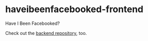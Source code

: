 # haveibeenfacebooked-frontend
Have I Been Facebooked?

Check out the [backend repository](https://github.com/Fumaz/haveibeenfacebooked-api), too.
